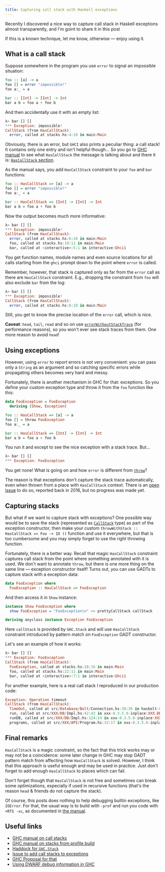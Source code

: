 ```yaml
---
title: Capturing call stack with Haskell exceptions
---
```


Recently I discovered a nice way to capture call stack in Haskell exceptions almost transparently,
and I'm goint to share it in this post

If this is a known technique, let me know, otherwise &mdash; enjoy using it.

## What is a call stack

Suppose somewhere in the program you use `error` to signal an impossible situation:

```haskell
foo :: [a] -> a
foo [] = error "impossible!"
foo a:_ = a

bar :: [Int] -> [Int] -> Int
bar a b = foo a + foo b
```

And then accidentally use it with an empty list:

```haskell
λ> bar [] []
*** Exception: impossible!
CallStack (from HasCallStack):
  error, called at stacks.hs:4:10 in main:Main
```

Obviously, there is an error, but `GHCI` also prints a peculiar thing: a call stack! It contains
only one entry and isn't helpful though... So you go to
[GHC manual](https://downloads.haskell.org/ghc/latest/docs/html/users_guide/) to see what
`HasCallStack` the message is talking about and there it is:
[`HasCallStack` section](https://downloads.haskell.org/ghc/latest/docs/html/users_guide/glasgow_exts.html#hascallstack).

As the manual says, you add `HasCallStack` constraint to your `foo` and `bar` functions:

```haskell
foo :: HasCallStack => [a] -> a
foo [] = error "impossible!"
foo a:_ = a

bar :: HasCallStack => [Int] -> [Int] -> Int
bar a b = foo a + foo b
```

Now the output becomes much more informative:

```haskell
λ> bar [] []
*** Exception: impossible!
CallStack (from HasCallStack):
  error, called at stacks.hs:6:10 in main:Main
  foo, called at stacks.hs:10:11 in main:Main
  bar, called at <interactive>:5:1 in interactive:Ghci1
```

You get function names, module names and even source locations for all calls starting from the
`ghci` prompt down to the point where `error` is called.

Remember, however, that stack is captured only as far from the `error` call as there are
`HasCallStack` constraint. E.g., dropping the constraint from `foo` will also exclude `bar` from the
log:

```haskell
λ> bar [] []
*** Exception: impossible!
CallStack (from HasCallStack):
  error, called at stacks.hs:6:10 in main:Main
```

Still, you get to know the precise location of the `error` call, which is nice.

**Caveat**: `head`, `tail`, `read` and so on use
[`errorWithoutStackTrace`](http://hackage.haskell.org/package/base-4.14.1.0/docs/GHC-Err.html#v:errorWithoutStackTrace)
(for performance reasons), so you won't ever see stack traces from them. One more reason to avoid
`head`!

## Using exceptions

However, using `error` to report errors is not very convenient: you can pass only a `String` as an
argument and so catching specific errors while propagating others becomes very hard and messy.

Fortunately, there is another mechanism in GHC for that: exceptions. So you define your custom
exception type and throw it from the `foo` function like this:

```haskell
data FooException = FooException
  deriving (Show, Exception)

foo :: HasCallStack => [a] -> a
foo [] = throw FooException
foo a:_ = a

bar :: HasCallStack => [Int] -> [Int] -> Int
bar a b = foo a + foo b
```

You run it and except to see the nice exception with a stack trace. But...

```haskell
λ> bar [] []
*** Exception: FooException
```

You get none! What is going on and how `error` is different from
[`throw`](http://hackage.haskell.org/package/base-4.14.1.0/docs/Control-Exception.html#v:throw)?

The reason is that exceptions don't capture the stack trace automatically, even when thrown from a
place with `HasCallStack` context. There is an [open
issue](https://gitlab.haskell.org/ghc/ghc/-/issues/12096) to do so, reported back in 2016, but no
progress was made yet.

## Capturing stacks

But what if we want to capture stack with exceptions? One possible way would be to save the stack
(represented as
[`CallStack`](http://hackage.haskell.org/package/base-4.14.1.0/docs/GHC-Stack.html#t:CallStack)
type) as part of the exception constructor, then make your custom `throwWithStack :: HasCallStack =>
Foo -> IO ()` function and use it everywhere, but that is too cumbersome and you may simply forget
to use the right throwing function.

Fortunately, there is a better way. Recall that magic `HasCallStack` constraint captures call stack
from the point where something annotated with it is used. We don't want to annotate `throw`, but
there is one more thing on the same line &mdash; exception constructor itself! Turns out, you can
use GADTs to capture stack with a exception data:

```haskell
data FooException where
  FooException :: HasCallStack => FooException
```

And then access it in `Show` instance:

```haskell
instance Show FooException where
  show FooException = "FooException\n" <> prettyCallStack callStack

deriving anyclass instance Exception FooException
```

Here `callStack` is provided by `GHC.Stack` and will use `HasCallStack` constraint introduced by
pattern match on `FooException` GADT constructor.

Let's see an example of how it works:

```haskell
λ> bar [] []
*** Exception: FooException
CallStack (from HasCallStack):
  FooException, called at stacks.hs:18:16 in main:Main
  foo, called at stacks.hs:22:11 in main:Main
  bar, called at <interactive>:7:1 in interactive:Ghci1
```

For another example, here is a real call stack I reproduced in our production code:

```haskell
Exception: Operation timeout
CallStack (from HasCallStack):
  TimeOut, called at src/Database/Bolt/Connection.hs:38:36 in hasbolt-0.1.4.3-inplace:Database.Bolt.Connection
  run, called at src/XXX/DB/Impl.hs:42:43 in xxx-0.3.5.0-inplace:XXX.DB.Impl
  runDB, called at src/XXX/DB/Impl.hs:124:14 in xxx-0.3.5.0-inplace:XXX.DB.Impl
  programs, called at src/XXX/API/Program.hs:33:17 in xxx-0.3.5.0-inplace:XXX.API.Program
```

## Final remarks

`HasCallStack` is a magic constraint, so the fact that this trick works may or may not be a
coincidence: some later change in GHC may stop GADT pattern match from affecting how `HasCallStack`
is solved. However, I think that this approach is useful enough and may be used in practice. Just
don't forget to add enough `HasCallStack` to places which can fail.

Don't forget though that `HasCallStack` is not free and sometimes can break some optimizations,
especially if used in recursive functions (that's the reason `head` & friends do not capture the
stack).

Of course, this posts does nothing to help debugging builtin exceptions, like `IOError`. For that,
the usual way is to build with `-prof` and run you code with `+RTS -xc`, as documented in [the
manual](https://downloads.haskell.org/ghc/latest/docs/html/users_guide/runtime_control.html#rts-flag--xc).

## Useful links

- [GHC manual on call
  stacks](https://downloads.haskell.org/ghc/latest/docs/html/users_guide/glasgow_exts.html#hascallstack)
- [GHC manual on stacks from profile build](https://downloads.haskell.org/ghc/latest/docs/html/users_guide/glasgow_exts.html#hascallstack)
- [Haddock for `GHC.Stack`](http://hackage.haskell.org/package/base-4.14.1.0/docs/GHC-Stack.html)
- [Issue to add call stacks to exceptions](https://gitlab.haskell.org/ghc/ghc/-/issues/12096)
- [GHC Proposal for
  that](https://github.com/bgamari/ghc-proposals/blob/stacktraces/proposals/0000-exception-backtraces.rst)
- [Using DWARF debug information in GHC](https://www.well-typed.com/blog/2020/04/dwarf-1/)
